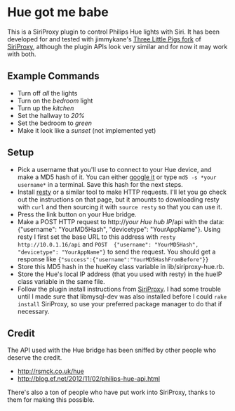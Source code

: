 # Hue got me babe #

This is a SiriProxy plugin to control Philips Hue lights with Siri. It has been developed for and tested with jimmykane's [Three Little Pigs fork](https://github.com/jimmykane/The-Three-Little-Pigs-Siri-Proxy) of [SiriProxy](https://github.com/plamoni/SiriProxy), although the plugin APIs look very similar and for now it may work with both.

## Example Commands ##

- Turn off *all* the lights
- Turn on the *bedroom* light
- Turn up the *kitchen*
- Set the hallway to *20%*
- Set the bedroom to *green*
- Make it look like a *sunset* (not implemented yet)

## Setup ##

- Pick a username that you'll use to connect to your Hue device, and make a MD5 hash of it. You can either [google it](https://www.google.com/?q=md5+generator) or type `md5 -s *your username*` in a terminal. Save this hash for the next steps.
- Install [resty](https://github.com/micha/resty) or a similar tool to make HTTP requests. I'll let you go check out the instructions on that page, but it amounts to downloading resty with `curl` and then sourcing it with `source resty` so that you can use it.
- Press the link button on your Hue bridge.
- Make a POST HTTP request to http://*your Hue hub IP*/api with the data:
    {"username": "YourMD5Hash", "devicetype": "YourAppName"}.
    Using resty I first set the base URL to this address with `resty http://10.0.1.16/api` and `POST  {"username": "YourMD5Hash", "devicetype": "YourAppName"}` to send the request. You should get a response like `{"success":{"username":"YourMD5HashFromBefore"}}`
- Store this MD5 hash in the hueKey class variable in lib/siriproxy-hue.rb.
- Store the Hue's local IP address (that you used with resty) in the hueIP class variable in the same file.
- Follow the plugin install instructions from [SiriProxy](https://github.com/jimmykane/The-Three-Little-Pigs-Siri-Proxy/wiki/Plugin%20Developer%20Guide). I had some trouble until I made sure that libmysql-dev was also installed before I could `rake install` SiriProxy, so use your preferred package manager to do that if necessary.

## Credit ##

The API used with the Hue bridge has been sniffed by other people who deserve the credit.

  - http://rsmck.co.uk/hue
  - http://blog.ef.net/2012/11/02/philips-hue-api.html

There's also a ton of people who have put work into SiriProxy, thanks to them for making this possible.
